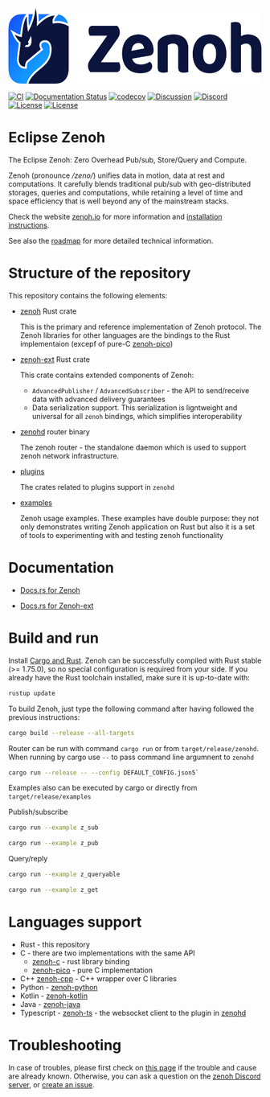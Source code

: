<img src="https://raw.githubusercontent.com/eclipse-zenoh/zenoh/master/zenoh-dragon.png" height="150">

[![CI](https://github.com/eclipse-zenoh/zenoh/actions/workflows/ci.yml/badge.svg?branch=main)](https://github.com/eclipse-zenoh/zenoh/actions?query=workflow%3ACI+branch%3Amain++)
[![Documentation Status](https://readthedocs.org/projects/zenoh-rust/badge/?version=latest)](https://zenoh-rust.readthedocs.io/en/latest/?badge=latest)
[![codecov](https://codecov.io/github/eclipse-zenoh/zenoh/branch/main/graph/badge.svg?token=F8T4C8WPZD)](https://codecov.io/github/eclipse-zenoh/zenoh)
[![Discussion](https://img.shields.io/badge/discussion-on%20github-blue)](https://github.com/eclipse-zenoh/roadmap/discussions)
[![Discord](https://img.shields.io/badge/chat-on%20discord-blue)](https://discord.gg/2GJ958VuHs)
[![License](https://img.shields.io/badge/License-EPL%202.0-blue)](https://choosealicense.com/licenses/epl-2.0/)
[![License](https://img.shields.io/badge/License-Apache%202.0-blue.svg)](https://opensource.org/licenses/Apache-2.0)

# Eclipse Zenoh

The Eclipse Zenoh: Zero Overhead Pub/sub, Store/Query and Compute.

Zenoh (pronounce _/zeno/_) unifies data in motion, data at rest and computations. It carefully blends traditional pub/sub with geo-distributed storages, queries and computations, while retaining a level of time and space efficiency that is well beyond any of the mainstream stacks.

Check the website [zenoh.io](http://zenoh.io) for more information and [installation instructions](https://zenoh.io/docs/getting-started/installation/).

See also the [roadmap](https://github.com/eclipse-zenoh/roadmap) for more detailed technical information.

# Structure of the repository

This repository contains the following elements:

* [zenoh](zenoh) Rust crate

  This is the primary and reference implementation of Zenoh protocol. The Zenoh libraries for other languages are the bindings to the Rust implementaion
  (excepf of pure-C [zenoh-pico](https://github.com/eclipse-zenoh/zenoh-pico))

* [zenoh-ext](zenoh-ext) Rust crate

  This crate contains extended components of Zenoh:
  * `AdvancedPublisher` / `AdvancedSubscriber` - the API to send/receive data with advanced delivery guarantees
  * Data serialization support. This serialization is ligntweight and universal for all `zenoh` bindings, which simplifies interoperability

* [zenohd](zenohd) router binary

  The zenoh router - the standalone daemon which is used to support zenoh network infrastructure.

* [plugins](plugins)

  The crates related to plugins support in `zenohd`

* [examples](examples)

  Zenoh usage examples. These examples have double purpose: they not only demonstrates writing Zenoh application on Rust but also it is a set of tools to experimenting with and testing zenoh functionality

# Documentation

* [Docs.rs for Zenoh](https://docs.rs/zenoh/latest/zenoh/)

* [Docs.rs for Zenoh-ext](https://docs.rs/zenoh/latest/zenoh-ext/)

# Build and run

Install [Cargo and Rust](https://doc.rust-lang.org/cargo/getting-started/installation.html). Zenoh can be successfully compiled with Rust stable (>= 1.75.0), so no special configuration is required from your side. If you already have the Rust toolchain installed, make sure it is up-to-date with:

```bash
rustup update
```

To build Zenoh, just type the following command after having followed the previous instructions:

```bash
cargo build --release --all-targets
```

Router can be run with command `cargo run` or from `target/release/zenohd`. When running by cargo use `--` to pass command line argumnent to `zenohd`

```bash
cargo run --release -- --config DEFAULT_CONFIG.json5`
```

Examples also can be executed by cargo or directly from `target/release/examples`

Publish/subscribe

```bash
cargo run --example z_sub
```

```bash
cargo run --example z_pub
```

Query/reply

```bash
cargo run --example z_queryable
```

```bash
cargo run --example z_get
```

# Languages support

* Rust - this repository
* C - there are two implementations with the same API
  * [zenoh-c](https://github.com/eclipse-zenoh/zenoh-c) - rust library binding
  * [zenoh-pico](https://github.com/eclipse-zenoh/zenoh-pico) - pure C implementation
* C++ [zenoh-cpp](https://github.com/eclipse-zenoh/zenoh-cpp) - C++ wrapper over C libraries
* Python - [zenoh-python](https://github.com/eclipse-zenoh/zenoh-python)
* Kotlin - [zenoh-kotlin](https://github.com/eclipse-zenoh/zenoh-c)
* Java - [zenoh-java](https://github.com/eclipse-zenoh/zenoh-java)
* Typescript - [zenoh-ts](https://github.com/eclipse-zenoh/zenoh-c) - the websocket client to the plugin in [zenohd](zenohd)

# Troubleshooting

In case of troubles, please first check on [this page](https://zenoh.io/docs/getting-started/troubleshooting/) if the trouble and cause are already known.
Otherwise, you can ask a question on the [zenoh Discord server](https://discord.gg/vSDSpqnbkm), or [create an issue](https://github.com/eclipse-zenoh/zenoh/issues).
